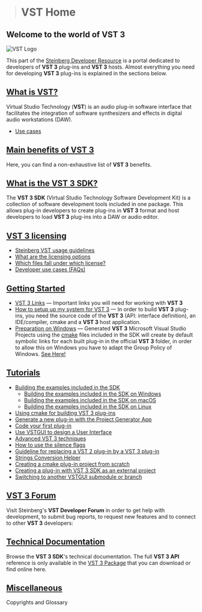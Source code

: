 ># VST Home

## Welcome to the world of VST 3

![VST Logo](../resources/VST_logo_white.png)

This part of the [Steinberg Developer Resource](https://www.steinberg.net/developers/) is a portal dedicated to developers of **VST 3** plug-ins and **VST 3** hosts. Almost everything you need for developing **VST 3** plug-ins is explained in the sections below.

## [What is VST?](What+is+VST/Index.md)

Virtual Studio Technology (**VST**) is an audio plug-in software interface that facilitates the integration of software synthesizers and effects in digital audio workstations (DAW).

- [Use cases](What+is+VST/Use+cases.md)

## [Main benefits of VST 3](Main+benefits+of+VST+3/Index.md)

Here, you can find a non-exhaustive list of **VST 3** benefits.

## [What is the VST 3 SDK?](What+is+the+VST+3+SDK/Index.md)

The **VST 3 SDK** (Virtual Studio Technology Software Development Kit) is a collection of software development tools included in one package. This allows plug-in developers to create plug-ins in **VST 3** format and host developers to load **VST 3** plug-ins into a DAW or audio editor.

## [VST 3 licensing](VST+3+Licensing/Index.md)

- [Steinberg VST usage guidelines](VST+3+Licensing/Usage+guidelines.md)
- [What are the licensing options](VST+3+Licensing/What+are+the+licensing+options.md)
- [Which files fall under which license?](VST+3+Licensing/Which+files+fall+under+which+license.md)
- [Developer use cases (FAQs)](VST+3+Licensing/Developer+use+cases.md)

## [Getting Started](Getting+Started/Index.md)

- [VST 3 Links](Getting+Started/Links.md) — Important links you will need for working with **VST 3**
- [How to setup up my system for VST 3](Getting+Started/How+to+setup+my+system.md) — In order to build **VST 3** plug-ins, you need the source code of the **VST 3** (API: interface definition), an IDE/compiler, cmake and a **VST 3** host application.
- [Preparation on Windows](Getting+Started/Preparation+on+Windows.md) — Generated **VST 3** Microsoft Visual Studio Projects using the [cmake](<https://cmake.org/>) files included in the SDK will create by default symbolic links for each built plug-in in the official **VST 3** folder, in order to allow this on Windows you have to adapt the Group Policy of Windows. [See Here!](Getting+Started/Preparation+on+Windows.md)

## [Tutorials](Tutorials/Index.md)

- [Building the examples included in the SDK](Tutorials/Building+the+examples/Index.md)
  - [Building the examples included in the SDK on Windows](Tutorials/Building+the+examples/Building+the+examples+included+in+the+SDK+Windows.md)
  - [Building the examples included in the SDK on macOS](Tutorials/Building+the+examples/Building+the+examples+included+in+the+SDK+macOS.md)
  - [Building the examples included in the SDK on Linux](Tutorials/Building+the+examples/Building+the+examples+included+in+the+SDK+Linux.md)
- [Using cmake for building VST 3 plug-ins](Tutorials/Using+cmake+for+building+plug-ins.md)
- [Generate a new plug-in with the Project Generator App](Tutorials/Generate+new+plug-in+with+Project+Generator.md)
- [Code your first plug-in](Tutorials/Code+your+first+plug-in.md)
- [Use VSTGUI to design a User Interface](Tutorials/Use+VSTGUI+to+design+a+UI.md)
- [Advanced VST 3 techniques](Tutorials/Advanced+VST+3+techniques.md)
- [How to use the silence flags](Tutorials/How+to+use+the+silence+flags.md)
- [Guideline for replacing a VST 2 plug-in by a VST 3 plug-in](Tutorials/Guideline+for+VST3+replacing+VST2.md)
- [Strings Conversion Helper](Tutorials/Strings+Conversion+Helper.md)
- [Creating a cmake plug-in project from scratch](Tutorials/Creating+a+plug-in+from+scratch.md)
- [Creating a plug-in with VST 3 SDK as an external project](Tutorials/Creating+a+plug-in+with+VST+3+SDK+as+an+external+project.md)
- [Switching to another VSTGUI submodule or branch](Tutorials/Switching+to+another-VSTGUI+submodule+or+branch.md)

## [VST 3 Forum](Forum/Index.md)

Visit Steinberg's **VST Developer Forum** in order to get help with development, to submit bug reports, to request new features and to connect to other **VST 3** developers:

## [Technical Documentation](Technical+Documentation/Index.md)

Browse the **VST 3 SDK**'s technical documentation. The full **VST 3 API** reference is only available in the [VST 3 Package](Getting+Started/Links.md) that you can download or find online here.

## [Miscellaneous](Miscellaneous/Index.md)

Copyrights and Glossary

